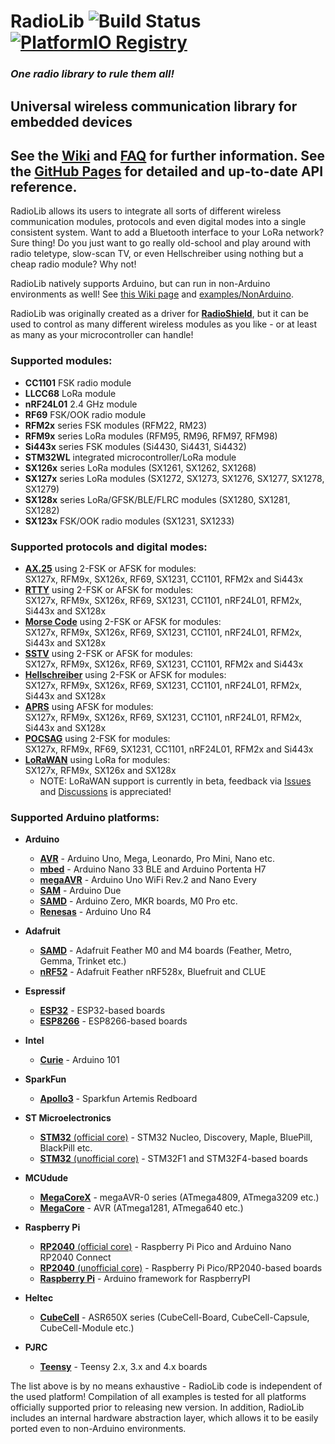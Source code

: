# RadioLib ![Build Status](https://github.com/jgromes/RadioLib/workflows/CI/badge.svg) [![PlatformIO Registry](https://badges.registry.platformio.org/packages/jgromes/library/RadioLib.svg)](https://registry.platformio.org/libraries/jgromes/RadioLib)

### _One radio library to rule them all!_

## Universal wireless communication library for embedded devices

## See the [Wiki](https://github.com/jgromes/RadioLib/wiki) and [FAQ](https://github.com/jgromes/RadioLib/wiki/Frequently-Asked-Questions) for further information. See the [GitHub Pages](https://jgromes.github.io/RadioLib) for detailed and up-to-date API reference.

RadioLib allows its users to integrate all sorts of different wireless communication modules, protocols and even digital modes into a single consistent system.
Want to add a Bluetooth interface to your LoRa network? Sure thing! Do you just want to go really old-school and play around with radio teletype, slow-scan TV, or even Hellschreiber using nothing but a cheap radio module? Why not!

RadioLib natively supports Arduino, but can run in non-Arduino environments as well! See [this Wiki page](https://github.com/jgromes/RadioLib/wiki/Porting-to-non-Arduino-Platforms) and [examples/NonArduino](https://github.com/jgromes/RadioLib/tree/master/examples/NonArduino).

RadioLib was originally created as a driver for [__RadioShield__](https://github.com/jgromes/RadioShield), but it can be used to control as many different wireless modules as you like - or at least as many as your microcontroller can handle!

### Supported modules:
* __CC1101__ FSK radio module
* __LLCC68__ LoRa module
* __nRF24L01__ 2.4 GHz module
* __RF69__ FSK/OOK radio module
* __RFM2x__ series FSK modules (RFM22, RM23)
* __RFM9x__ series LoRa modules (RFM95, RM96, RFM97, RFM98)
* __Si443x__ series FSK modules (Si4430, Si4431, Si4432)
* __STM32WL__ integrated microcontroller/LoRa module
* __SX126x__ series LoRa modules (SX1261, SX1262, SX1268)
* __SX127x__ series LoRa modules (SX1272, SX1273, SX1276, SX1277, SX1278, SX1279)
* __SX128x__ series LoRa/GFSK/BLE/FLRC modules (SX1280, SX1281, SX1282)
* __SX123x__ FSK/OOK radio modules (SX1231, SX1233)

### Supported protocols and digital modes:
* [__AX.25__](https://www.sigidwiki.com/wiki/PACKET) using 2-FSK or AFSK for modules:  
SX127x, RFM9x, SX126x, RF69, SX1231, CC1101, RFM2x and Si443x
* [__RTTY__](https://www.sigidwiki.com/wiki/RTTY) using 2-FSK or AFSK for modules:  
SX127x, RFM9x, SX126x, RF69, SX1231, CC1101, nRF24L01, RFM2x, Si443x and SX128x
* [__Morse Code__](https://www.sigidwiki.com/wiki/Morse_Code_(CW)) using 2-FSK or AFSK for modules:  
SX127x, RFM9x, SX126x, RF69, SX1231, CC1101, nRF24L01, RFM2x, Si443x and SX128x
* [__SSTV__](https://www.sigidwiki.com/wiki/SSTV) using 2-FSK or AFSK for modules:  
SX127x, RFM9x, SX126x, RF69, SX1231, CC1101, RFM2x and Si443x
* [__Hellschreiber__](https://www.sigidwiki.com/wiki/Hellschreiber) using 2-FSK or AFSK for modules:  
SX127x, RFM9x, SX126x, RF69, SX1231, CC1101, nRF24L01, RFM2x, Si443x and SX128x
* [__APRS__](https://www.sigidwiki.com/wiki/APRS) using AFSK for modules:  
SX127x, RFM9x, SX126x, RF69, SX1231, CC1101, nRF24L01, RFM2x, Si443x and SX128x
* [__POCSAG__](https://www.sigidwiki.com/wiki/POCSAG) using 2-FSK for modules:  
SX127x, RFM9x, RF69, SX1231, CC1101, nRF24L01, RFM2x and Si443x
* [__LoRaWAN__](https://lora-alliance.org/) using LoRa for modules:  
SX127x, RFM9x, SX126x and SX128x  
  * NOTE: LoRaWAN support is currently in beta, feedback via [Issues](https://github.com/jgromes/RadioLib/issues) and [Discussions](https://github.com/jgromes/RadioLib/discussions) is appreciated!

### Supported Arduino platforms:
* __Arduino__  
  * [__AVR__](https://github.com/arduino/ArduinoCore-avr) - Arduino Uno, Mega, Leonardo, Pro Mini, Nano etc.
  * [__mbed__](https://github.com/arduino/ArduinoCore-mbed) - Arduino Nano 33 BLE and Arduino Portenta H7
  * [__megaAVR__](https://github.com/arduino/ArduinoCore-megaavr) - Arduino Uno WiFi Rev.2 and Nano Every
  * [__SAM__](https://github.com/arduino/ArduinoCore-sam) - Arduino Due
  * [__SAMD__](https://github.com/arduino/ArduinoCore-samd) - Arduino Zero, MKR boards, M0 Pro etc.
  * [__Renesas__](https://github.com/arduino/ArduinoCore-renesas) - Arduino Uno R4

* __Adafruit__
  * [__SAMD__](https://github.com/adafruit/ArduinoCore-samd) - Adafruit Feather M0 and M4 boards (Feather, Metro, Gemma, Trinket etc.)
  * [__nRF52__](https://github.com/adafruit/Adafruit_nRF52_Arduino) - Adafruit Feather nRF528x, Bluefruit and CLUE

* __Espressif__
  * [__ESP32__](https://github.com/espressif/arduino-esp32) - ESP32-based boards
  * [__ESP8266__](https://github.com/esp8266/Arduino) - ESP8266-based boards

* __Intel__
  * [__Curie__](https://github.com/arduino/ArduinoCore-arc32) - Arduino 101

* __SparkFun__
  * [__Apollo3__](https://github.com/sparkfun/Arduino_Apollo3) - Sparkfun Artemis Redboard

* __ST Microelectronics__
  * [__STM32__ (official core)](https://github.com/stm32duino/Arduino_Core_STM32) - STM32 Nucleo, Discovery, Maple, BluePill, BlackPill etc.
  * [__STM32__ (unofficial core)](https://github.com/rogerclarkmelbourne/Arduino_STM32) - STM32F1 and STM32F4-based boards

* __MCUdude__
  * [__MegaCoreX__](https://github.com/MCUdude/MegaCoreX) - megaAVR-0 series (ATmega4809, ATmega3209 etc.)
  * [__MegaCore__](https://github.com/MCUdude/MegaCore) - AVR (ATmega1281, ATmega640 etc.)

* __Raspberry Pi__
  * [__RP2040__ (official core)](https://github.com/arduino/ArduinoCore-mbed) - Raspberry Pi Pico and Arduino Nano RP2040 Connect
  * [__RP2040__ (unofficial core)](https://github.com/earlephilhower/arduino-pico) - Raspberry Pi Pico/RP2040-based boards
  * [__Raspberry Pi__](https://github.com/me-no-dev/RasPiArduino) - Arduino framework for RaspberryPI

* __Heltec__
  * [__CubeCell__](https://github.com/HelTecAutomation/CubeCell-Arduino) - ASR650X series (CubeCell-Board, CubeCell-Capsule, CubeCell-Module etc.)

* __PJRC__
  * [__Teensy__](https://github.com/PaulStoffregen/cores) - Teensy 2.x, 3.x and 4.x boards

The list above is by no means exhaustive - RadioLib code is independent of the used platform! Compilation of all examples is tested for all platforms officially supported prior to releasing new version. In addition, RadioLib includes an internal hardware abstraction layer, which allows it to be easily ported even to non-Arduino environments.
